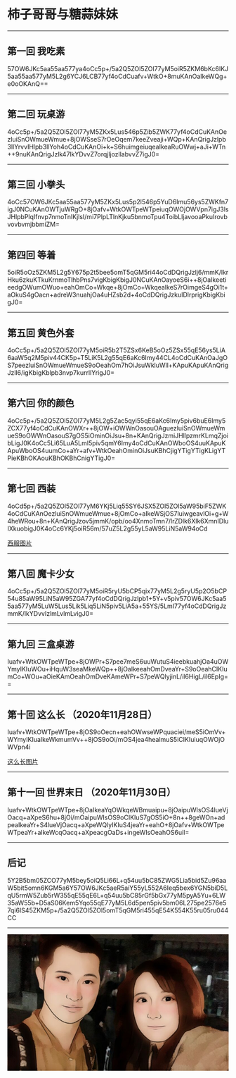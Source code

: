 # 柿子哥哥与糖蒜妹妹

***
## 第一回 我吃素
57OW6JKc5aa55aa577ya4oCc5p+/5a2Q5ZOl5ZOl77yM5oiR5ZKM6bKc6IKJ5aa55aa577yM5L2g6YCJ6LCB77yf4oCdCuafv+WtkO+8muKAnOaIkeWQg+e0oOKAnQ==

***

## 第二回 玩桌游
4oCc5p+/5a2Q5ZOl5ZOl77yM5ZKx5Lus546p5Zib5ZWK77yf4oCdCuKAnOezluiSnOWmueWmue+8jOWSseS7rOeOqem7keeZveaji+WQp+KAnQrigJzlpb3llYrvvIHlpb3llYoh4oCdCuKAnOi+k+S6huimgeiuqeaIkeaRuOWwj+aJi+WTn++9nuKAnQrigJzlk47lkYDvvZ7orqjljozllabvvZ7igJ0=

***

## 第三回 小拳头
4oCc57OW6JKc5aa55aa577yM5ZKx5Lus5p2l546p5YuD6Imu56ys5ZWKfn7igJ0NCuKAnOWTjuWRgO+8jOafv+WtkOWTpeWTpeiuqOWOjOWVpn7igJ3lsJHlpbPlqIfnvp7nmoTnlKjlsI/mi7PlpLTlnKjku5bnmoTpu4ToibLljavooaPkuIrovbvovbvmjbbmiZM=

***

## 第四回 等着
5oiR5oOz5ZKM5L2g5Y675p2t5bee5omT5qGM5ri44oCdDQrigJzlj6/mmK/lkrHku6zkuKTkuKrnmoTlhbPns7vigKbigKbigJ0NCuKAnOayoeS6i++8jOaIkeetieedgOWumOWuo+eahOmCo+Wkqe+8jOmCo+WkqeaIkeS7rOimgeS4gOi1t+aOkuS4gOacn+adreW3nuahjOa4uHZsb2d+4oCdDQrigJzkuIDlrprigKbigKbigJ0=

***

## 第五回 黄色外套
4oCc5p+/5a2Q5ZOl5ZOl77yM5oiR5b2T5ZSx6KeB5oOz5ZSx55qE56ys5LiA6aaW5q2M5piv44CK5p+T5LiK5L2g55qE6aKc6Imy44CL4oCdCuKAnOaJgOS7peezluiSnOWmueWmueS9oOeahOm7hOiJsuWkluWll+KApuKApuKAnQrigJzll6/igKbigKblpb3nvp7kurrllYrigJ0=

***

## 第六回 你的颜色
4oCc5p+/5a2Q5ZOl5ZOl77yM5L2g5Zac5qyi55qE6aKc6Imy5piv6buE6Imy5ZCX77yf4oCdCuKAnOWXr++8jOW+iOWWnOasouOAguezluiSnOWmueWmueS9oOWWnOasouS7gOS5iOminOiJsu+8n+KAnQrigJzmiJHllpzmrKLmqZjoibLigJ0K4oCc5Li65LuA5LmI5piv5qmY6Imy4oCdCuKAnOWboOS4uuKApuKApuWboOS4uumCo+aYr+afv+WtkOeahOminOiJsuKBhCjigYTigYTigKLigYTPieKBhOKAouKBhOKBhCnigYTigJ0=

***

## 第七回 西装
4oCd5p+/5a2Q5ZOl5ZOl77yM6YKj5Liq55SY6JSX5ZOl5ZOl5aW95biF5ZWK4oCdCuKAnOezluiSnOWmueWmue+8jOmCo+aIkeWSjOS7luiwgeavlOi+g+W4heWRou+8n+KAnQrigJzov5jmmK/opb/oo4XnmoTmn7/lrZDlk6Xlk6XmnIDluIXkuobigJ0K4oCc6YKj5oiR56m/57uZ5L2g55yL5aW95LiN5aW94oCd

[西服图片](./Image/西服)

***

## 第八回 魔卡少女
4oCc5p+/5a2Q5ZOl5ZOl77yM5oiR5ryU5bCP5qix77yM5L2g5ryU5p2O5bCP54u85aW95LiN5aW95ZGA77yf4oCdDQrigJzlpb1+5Y+v5piv57OW6JKc5aa55aa577yM5LuW5Lus5Lik5Liq5LiN5piv5LiA5a+55YS/5LmI77yf4oCdDQrigJzmmK/lkYDvvIzlmLvlmLvigJ0=

***

## 第九回 三盒桌游
Iuafv+WtkOWTpeWTpe+8jOWPr+S7pee7meS6uuWutuS4ieebkuahjOa4uOWYmyIKIuWOu+iHquW3seaMkeWQp++8jOaIkeeahOmDveaYr+S9oOeahCIKIumCo+WOu+aOieKAmOeahOmDveKAmeWPr+S7peWQlyjinL/il6HigL/il6EpIg==

***

## 第十回 这么长  （2020年11月28日）
Iuafv+WtkOWTpeWTpe+8jOS9oOecn+eahOWwseWPquaciei/meS5iOmVv+WYmyIKIuaIkeWkmumVv++8jOS9oOi/mOS4jea4healmuS5iCIKIuiuqOWOjOWVpn4i

[这么长图片](./Image/这么长)

***

## 第十一回 世界末日  （2020年11月30日）
Iuafv+WtkOWTpeWTpe+8jOaIkeaYqOWkqeWBmuaipu+8jOaipuWIsOS4lueVjOacq+aXpeS6hu+8jOi/mOaipuWIsOS9oCIKIuS7gOS5iO+8n++8geWOn+adpeaIkeaYr+S4lueVjOacq+aXpeWQlyIKIuS4jeaYr+eahO+8jOafv+WtkOWTpeWTpeaYr+aIkeWcqOacq+aXpeacgOaDs+ingeWIsOeahOS6uiI=

***

## 后记
5Y2B5bm05ZCO77yM5bey5oiQ5Li66L+q54uu5bC85ZWG5Lia5bid5Zu96aaW5bit5omn6KGM5a6Y57OW6JKc5aeR5aiY55yL552A6Ieq5bex6YGN5biD5LqU5rmW5Zub5rW355qE55qE6L+q54uu5bC85rGf5bGx77yM5pyA5Yu+6LW35aW55b+D5aS06Kem5Yqo55qE77yM5L6d5pen5piv5bm06L275pe2576e57qi6IS45ZKM5p+/5a2Q5ZOl5ZOl5omT5qGM5ri455qE54K554K55ru05ru044CC

***

![Sweet](./Image/BearLion.jpg) 